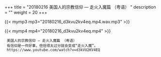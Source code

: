 +++
title = "20180216  美国人的宗教信仰 — 走火入魔篇 （粤语） "
description = ""
weight = 20
+++

{{< mymp3 mp3="20180216_d3kvu2kv4eq.mp4.wav.mp3" >}}

{{< mymp4 mp4="20180216_d3kvu2kv4eq.mp4" >}}

     美国人的宗教信仰 — 走火入魔篇 （粤语） 
     有信仰是一件好事，但信得太过分就会变成“走火入魔”。 
     https://www.youtube.com/watch?v=d3kVU2KV4EQ 
